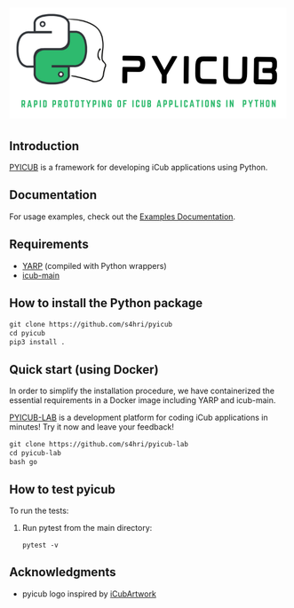 ![PYICUB logo](media/pyicub-logo.png?raw=true)
====

Introduction
-------------
[PYICUB](https://github.com/s4hri/pyicub) is a framework for developing iCub applications using Python.


Documentation
--------------
For usage examples, check out the [Examples Documentation](https://s4hri.github.io/pyicub/).

Requirements
-------------
- [YARP](https://github.com/robotology/yarp) (compiled with Python wrappers)
- [icub-main](https://github.com/robotology/icub-main)


How to install the Python package
-------------
```
git clone https://github.com/s4hri/pyicub
cd pyicub
pip3 install .
```

Quick start (using Docker)
-------------
In order to simplify the installation procedure, we have containerized the
essential requirements in a Docker image including YARP and icub-main.

[PYICUB-LAB](https://github.com/s4hri/pyicub-lab) is a development platform
for coding iCub applications in minutes! Try it now and leave your feedback!

```
git clone https://github.com/s4hri/pyicub-lab
cd pyicub-lab
bash go
```

How to test pyicub
-------------

To run the tests:

1. Run pytest from the main directory:
    ```
    pytest -v
    ```

Acknowledgments
-------------

- pyicub logo inspired by [iCubArtwork](https://github.com/alecive/iCubArtwork)

